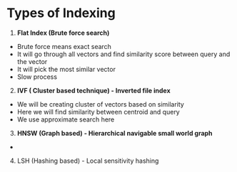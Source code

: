 # Types of Indexing

1. **Flat Index (Brute force search)**

* Brute force means exact search
* It will go through all vectors and find similarity score between query and the vector
* It will pick the most similar vector
* Slow process

2. **IVF ( Cluster based technique) - Inverted file index**

* We will be creating cluster of vectors based on similarity
* Here we will find similarity between centroid and query
* We use approximate search here

3. **HNSW (Graph based) - Hierarchical navigable small world graph**

*

4. LSH (Hashing based) - Local sensitivity hashing
